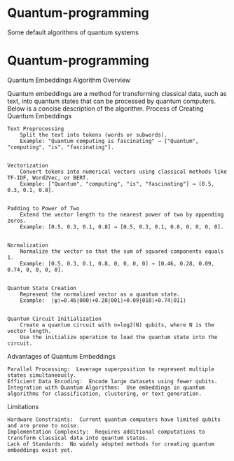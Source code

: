 # Quantum-programming
Some default algorithms of quantum systems
# Quantum-programming
Quantum Embeddings Algorithm Overview 

Quantum embeddings are a method for transforming classical data, such as text, into quantum states that can be processed by quantum computers. Below is a concise description of the algorithm. 
Process of Creating Quantum Embeddings 

    Text Preprocessing    
        Split the text into tokens (words or subwords).  
        Example: "Quantum computing is fascinating" → ["Quantum", "computing", "is", "fascinating"].
         

    Vectorization    
        Convert tokens into numerical vectors using classical methods like TF-IDF, Word2Vec, or BERT.  
        Example: ["Quantum", "computing", "is", "fascinating"] → [0.5, 0.3, 0.1, 0.8].
         

    Padding to Power of Two    
        Extend the vector length to the nearest power of two by appending zeros.  
        Example: [0.5, 0.3, 0.1, 0.8] → [0.5, 0.3, 0.1, 0.8, 0, 0, 0, 0].
         

    Normalization    
        Normalize the vector so that the sum of squared components equals 1.  
        Example: [0.5, 0.3, 0.1, 0.8, 0, 0, 0, 0] → [0.46, 0.28, 0.09, 0.74, 0, 0, 0, 0].
         

    Quantum State Creation    
        Represent the normalized vector as a quantum state.  
        Example:  ∣ψ⟩=0.46∣000⟩+0.28∣001⟩+0.09∣010⟩+0.74∣011⟩
         

    Quantum Circuit Initialization    
        Create a quantum circuit with n=log2​(N) qubits, where N is the vector length.  
        Use the initialize operation to load the quantum state into the circuit.
         
     

Advantages of Quantum Embeddings 

    Parallel Processing:  Leverage superposition to represent multiple states simultaneously.  
    Efficient Data Encoding:  Encode large datasets using fewer qubits.  
    Integration with Quantum Algorithms:  Use embeddings in quantum algorithms for classification, clustering, or text generation.
     

Limitations 

    Hardware Constraints:  Current quantum computers have limited qubits and are prone to noise.  
    Implementation Complexity:  Requires additional computations to transform classical data into quantum states.  
    Lack of Standards:  No widely adopted methods for creating quantum embeddings exist yet.
     